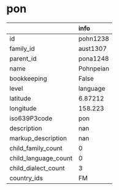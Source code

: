 # pon
|                      | info      |
|:---------------------|:----------|
| id                   | pohn1238  |
| family_id            | aust1307  |
| parent_id            | pona1248  |
| name                 | Pohnpeian |
| bookkeeping          | False     |
| level                | language  |
| latitude             | 6.87212   |
| longitude            | 158.223   |
| iso639P3code         | pon       |
| description          | nan       |
| markup_description   | nan       |
| child_family_count   | 0         |
| child_language_count | 0         |
| child_dialect_count  | 3         |
| country_ids          | FM        |